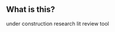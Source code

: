 
<!--                                                          -->
<!--                                                          -->
<!-- DO NOT EDIT ME; EDIT ./build_helper/readme_workaround.md -->
<!--                                                          -->
<!--                                                          -->

## What is this?

under construction research lit review tool